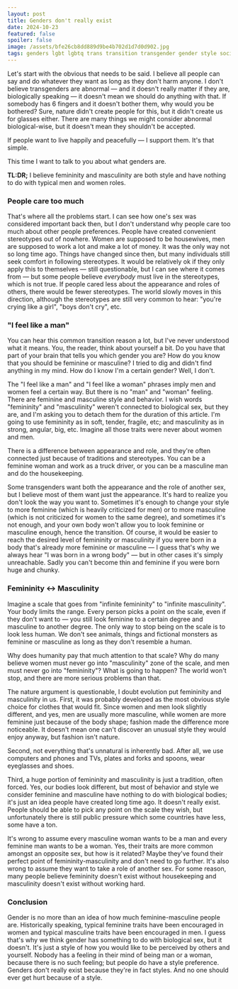 ```yaml
---
layout: post
title: Genders don't really exist
date: 2024-10-23
featured: false
spoiler: false
image: /assets/bfe26cb8dd889d9be4b702d1d7d0d902.jpg
tags: genders lgbt lgbtq trans transition transgender gender style society
---
```

Let's start with the obvious that needs to be said. I believe all people can say and do whatever they want as long as they don't harm anyone. I don't believe transgenders are abnormal — and it doesn't really matter if they are, biologically speaking — it doesn't mean we should do anything with that. If somebody has 6 fingers and it doesn't bother them, why would you be bothered? Sure, nature didn't create people for this, but it didn't create us for glasses either. There are many things we might consider abnormal biological-wise, but it doesn't mean they shouldn't be accepted.

If people want to live happily and peacefully — I support them. It's that simple.

This time I want to talk to you about what genders are.

**TL:DR;** I believe femininity and masculinity are both style and have nothing to do with typical men and women roles.

### People care too much

That's where all the problems start. I can see how one's sex was considered important back then, but I don't understand why people care too much about other people preferences. People have created convenient stereotypes out of nowhere. Women are supposed to be housewives, men are supposed to work a lot and make a lot of money. It was the only way not so long time ago. Things have changed since then, but many individuals still seek comfort in following stereotypes. It would be relatively ok if they only apply this to themselves — still questionable, but I can see where it comes from — but some people believe *everybody* must live in the stereotypes, which is not true. If people cared less about the appearance and roles of others, there would be fewer stereotypes. The world slowly moves in this direction, although the stereotypes are still very common to hear: "you're crying like a girl", "boys don't cry", etc.

### "I feel like a man"

You can hear this common transition reason a lot, but I've never understood what it means. You, the reader, think about yourself a bit. Do you have that part of your brain that tells you which gender you are? How do you know that you should be feminine or masculine? I tried to dig and didn't find anything in my mind. How do I know I'm a certain gender? Well, I don't.

The "I feel like a man" and "I feel like a woman" phrases imply men and women feel a certain way. But there is no "man" and "woman" feeling. There are feminine and masculine style and behavior. I wish words "femininity" and "masculinity" weren't connected to biological sex, but they are, and I'm asking you to detach them for the duration of this article. I'm going to use femininity as in soft, tender, fragile, etc; and masculinity as in strong, angular, big, etc. Imagine all those traits were never about women and men.

There is a difference between appearance and role, and they're often connected just because of traditions and stereotypes. You can be a feminine woman and work as a truck driver, or you can be a masculine man and do the housekeeping.

Some transgenders want both the appearance and the role of another sex, but I believe most of them want just the appearance. It's hard to realize you don't look the way you want to. Sometimes it's enough to change your style to more feminine (which is heavily criticized for men) or to more masculine (which is not criticized for women to the same degree), and sometimes it's not enough, and your own body won't allow you to look feminine or masculine enough, hence the transition. Of course, it would be easier to reach the desired level of femininity or masculinity if you were born in a body that's already more feminine or masculine — I guess that's why we always hear "I was born in a wrong body" — but in other cases it's simply unreachable. Sadly you can't become thin and feminine if you were born huge and chunky.

### Femininity ↔ Masculinity

Imagine a scale that goes from "infinite femininity" to "infinite masculinity". Your body limits the range. Every person picks a point on the scale, even if they don't want to — you still look feminine to a certain degree and masculine to another degree. The only way to stop being on the scale is to look less human. We don't see animals, things and fictional monsters as feminine or masculine as long as they don't resemble a human.

Why does humanity pay that much attention to that scale? Why do many believe women must never go into "masculinity" zone of the scale, and men must never go into "femininity"? What is going to happen? The world won't stop, and there are more serious problems than that.

The nature argument is questionable, I doubt evolution put femininity and masculinity in us. First, it was probably developed as the most obvious style choice for clothes that would fit. Since women and men look slightly different, and yes, men are usually more masculine, while women are more feminine just because of the body shape; fashion made the difference more noticeable. It doesn't mean one can't discover an unusual style they would enjoy anyway, but fashion isn't nature.

Second, not everything that's unnatural is inherently bad. After all, we use computers and phones and TVs, plates and forks and spoons, wear eyeglasses and shoes.

Third, a huge portion of femininity and masculinity is just a tradition, often forced. Yes, our bodies look different, but most of behavior and style we consider feminine and masculine have nothing to do with biological bodies; it's just an idea people have created long time ago. It doesn't really exist. People should be able to pick any point on the scale they wish, but unfortunately there is still public pressure which some countries have less, some have a ton.

It's wrong to assume every masculine woman wants to be a man and every feminine man wants to be a woman. Yes, their traits are more common amongst an opposite sex, but how is it related? Maybe they've found their perfect point of femininity-masculinity and don't need to go further. It's also wrong to assume they want to take a role of another sex. For some reason, many people believe femininity doesn't exist without housekeeping and masculinity doesn't exist without working hard.

### Conclusion

Gender is no more than an idea of how much feminine-masculine people are. Historically speaking, typical feminine traits have been encouraged in women and typical masculine traits have been encouraged in men. I guess that's why we think gender has something to do with biological sex, but it doesn't. It's just a style of how you would like to be perceived by others and yourself. Nobody has a feeling in their mind of being man or a woman, because there is no such feeling; but people do have a style preference. Genders don't really exist because they're in fact styles. And no one should ever get hurt because of a style.
